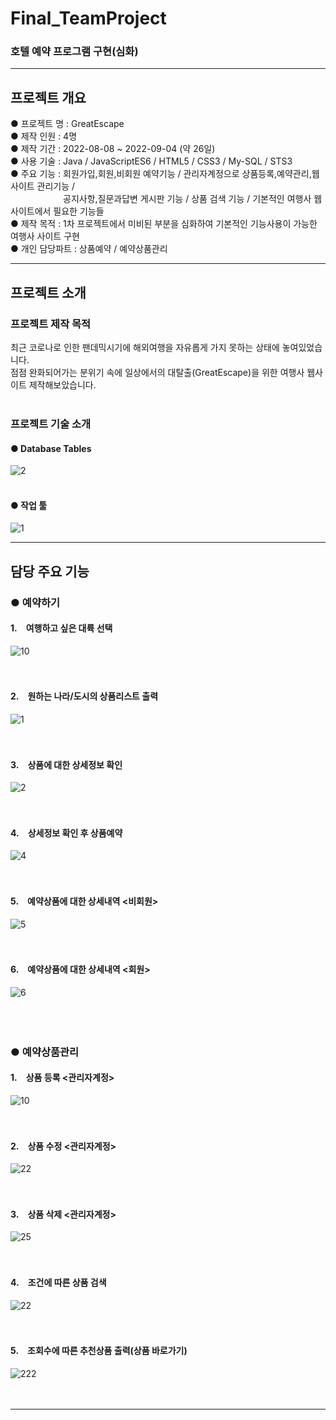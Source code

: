 # Final_TeamProject
### 호텔 예약 프로그램 구현(심화)
<hr/>

## 프로젝트 개요
● 프로젝트 명 : GreatEscape <br/>
● 제작 인원 : 4명 <br/>
● 제작 기간 : 2022-08-08 ~ 2022-09-04 (약 26일) <br/>
● 사용 기술 : Java / JavaScriptES6 / HTML5 / CSS3 / My-SQL / STS3 <br/>
● 주요 기능 : 회원가입,회원,비회원 예약기능 / 관리자계정으로 상품등록,예약관리,웹사이트 관리기능 / <br/>
&emsp;&emsp;&emsp;&emsp;&emsp;&emsp;공지사항,질문과답변 게시판 기능 / 상품 검색 기능 / 기본적인 여행사 웹사이트에서 필요한 기능들 <br/>
● 제작 목적 : 1차 프로젝트에서 미비된 부분을 심화하여 기본적인 기능사용이 가능한 여행사 사이트 구현 <br/>
● 개인 담당파트 : 상품예약 / 예약상품관리 <br/>
<hr/>

## 프로젝트 소개

### 프로젝트 제작 목적
최근 코로나로 인한 팬데믹시기에 해외여행을 자유롭게 가지 못하는 상태에 놓여있었습니다. <br/>
점점 완화되어가는 분위기 속에 일상에서의 대탈출(GreatEscape)을 위한 여행사 웹사이트 제작해보았습니다. <br/>
<br/>

### 프로젝트 기술 소개

#### ● Database Tables <br/>
![2](https://user-images.githubusercontent.com/98449486/188802579-e84e8915-a1d9-490f-864a-4c1ed0ffe404.PNG) <br/><br/>
#### ● 작업 툴 <br/>
![1](https://user-images.githubusercontent.com/98449486/188802533-c582aa72-ae3b-4539-a2f1-a862adff6b7e.PNG) <br/>
<hr/>

## 담당 주요 기능

### ● 예약하기 <br/>
#### 1.&emsp;여행하고 싶은 대륙 선택 <br/>
![10](https://user-images.githubusercontent.com/98449486/188804624-78f3d90c-4b9e-4a0a-aefd-c9e8a08fcc51.PNG) <br/>
<br/>
<br/>
#### 2.&emsp;원하는 나라/도시의 상품리스트 출력 <br/>
![1](https://user-images.githubusercontent.com/98449486/188809314-3154d5f3-2d92-42b0-811f-022ff28470b9.PNG) <br/>
<br/>
<br/>
#### 3.&emsp;상품에 대한 상세정보 확인 <br/>
![2](https://user-images.githubusercontent.com/98449486/188809532-b2f24079-fe85-4e84-9680-5c0fde52b7c1.PNG) <br/>
<br/>
<br/>
#### 4.&emsp;상세정보 확인 후 상품예약 <br/>
![4](https://user-images.githubusercontent.com/98449486/188809969-e631b9b0-ac32-489b-9260-6995edd2754a.PNG) <br/>
<br/>
<br/>
#### 5.&emsp;예약상품에 대한 상세내역 <비회원> <br/>
![5](https://user-images.githubusercontent.com/98449486/188810134-29b781b2-6181-4f52-ab9c-08911488e0f2.PNG) <br/>
<br/>
<br/>
#### 6.&emsp;예약상품에 대한 상세내역 <회원> <br/>
![6](https://user-images.githubusercontent.com/98449486/188810319-42f2ee2d-77d9-402d-a9d1-3d6f54fada56.PNG) <br/>
<br/>
<br/>
<br/>

### ● 예약상품관리
#### 1.&emsp;상품 등록 <관리자계정> <br/>
![10](https://user-images.githubusercontent.com/98449486/188810502-4e90505c-40f4-4845-aef8-ae1f294bf705.PNG) <br/>
<br/>
<br/>
#### 2.&emsp;상품 수정 <관리자계정> <br/>
![22](https://user-images.githubusercontent.com/98449486/188807712-da37eaf0-aaa5-43fc-a46a-c15c70c760c8.PNG) <br/>
<br/>
<br/>
#### 3.&emsp;상품 삭제 <관리자계정> <br/>
![25](https://user-images.githubusercontent.com/98449486/188807850-b34c3e38-40e5-4347-a2f0-b0d6d00f57b7.PNG) <br/>
<br/>
<br/>
#### 4.&emsp;조건에 따른 상품 검색 <br/>
![22](https://user-images.githubusercontent.com/98449486/188810780-9471495f-4f1d-46c3-ac72-b9a174f8ad6a.PNG) <br/>
<br/>
<br/>
#### 5.&emsp;조회수에 따른 추천상품 출력(상품 바로가기) <br/>
![222](https://user-images.githubusercontent.com/98449486/188808649-50726639-c181-4ba7-8036-6be2d56546e4.PNG) <br/>
<br/>
<br/>
<hr/>
